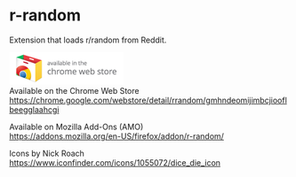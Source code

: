 # r-random
Extension that loads r/random from Reddit.

![Chrome Web Store](https://raw.githubusercontent.com/loganmarchione/r-random/master/icon_chrome_web_store.png)  
Available on the Chrome Web Store  
https://chrome.google.com/webstore/detail/rrandom/gmhndeomijimbcjiooflbeegglaahcgi

Available on Mozilla Add-Ons (AMO)  
https://addons.mozilla.org/en-US/firefox/addon/r-random/

Icons by Nick Roach  
https://www.iconfinder.com/icons/1055072/dice_die_icon
